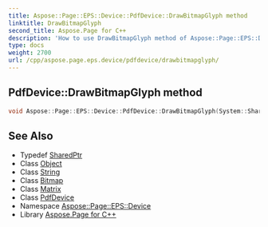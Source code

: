 ```yaml
---
title: Aspose::Page::EPS::Device::PdfDevice::DrawBitmapGlyph method
linktitle: DrawBitmapGlyph
second_title: Aspose.Page for C++
description: 'How to use DrawBitmapGlyph method of Aspose::Page::EPS::Device::PdfDevice class in C++.'
type: docs
weight: 2700
url: /cpp/aspose.page.eps.device/pdfdevice/drawbitmapglyph/
---
```

## PdfDevice::DrawBitmapGlyph method




```cpp
void Aspose::Page::EPS::Device::PdfDevice::DrawBitmapGlyph(System::SharedPtr<System::Object> charSelector, System::String fontName, System::SharedPtr<System::Drawing::Bitmap> image, System::SharedPtr<System::Drawing::Drawing2D::Matrix> transform) override
```

## See Also

* Typedef [SharedPtr](../../../system/sharedptr/)
* Class [Object](../../../system/object/)
* Class [String](../../../system/string/)
* Class [Bitmap](../../../system.drawing/bitmap/)
* Class [Matrix](../../../system.drawing.drawing2d/matrix/)
* Class [PdfDevice](../)
* Namespace [Aspose::Page::EPS::Device](../../)
* Library [Aspose.Page for C++](../../../)
